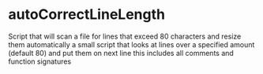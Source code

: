 # autoCorrectLineLength
Script that will scan a file for lines that exceed 80 characters and resize them automatically
a small script that looks at lines over a specified amount (default 80) and put them on next line
this includes all comments and function signatures
